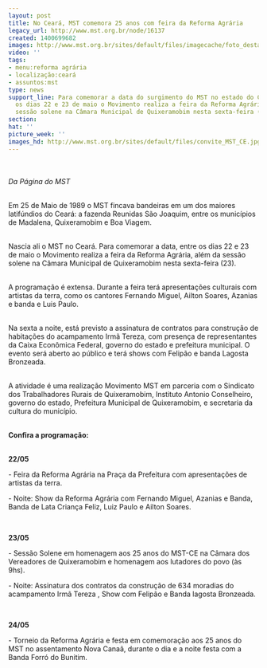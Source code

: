 ```yaml
---
layout: post
title: No Ceará, MST comemora 25 anos com feira da Reforma Agrária
legacy_url: http://www.mst.org.br/node/16137
created: 1400699682
images: http://www.mst.org.br/sites/default/files/imagecache/foto_destaque/convite_MST_CE.jpg
video: ''
tags:
- menu:reforma agrária
- localização:ceará
- assuntos:mst
type: news
support_line: Para comemorar a data do surgimento do MST no estado do Ceará, entre
  os dias 22 e 23 de maio o Movimento realiza a feira da Reforma Agrária, além da
  sessão solene na Câmara Municipal de Quixeramobim nesta sexta-feira (23).
section: 
hat: ''
picture_week: ''
images_hd: http://www.mst.org.br/sites/default/files/convite_MST_CE.jpg
---
```

<p><img style="margin: 10px;" src="http://www.mst.org.br/sites/default/files/convite_MST_CE.jpg" alt=""></p><p><em>Da Página do MST</em>&nbsp;</p><p><br>Em 25 de Maio de 1989 o MST fincava bandeiras em um dos maiores latifúndios do Ceará: a fazenda Reunidas São Joaquim, entre os municípios de Madalena, Quixeramobim e Boa Viagem.&nbsp;</p><p><br>Nascia ali o MST no Ceará. Para comemorar a data, entre os dias 22 e 23 de maio o Movimento realiza a feira da Reforma Agrária, além da sessão solene na Câmara Municipal de Quixeramobim nesta sexta-feira (23).</p><p><br>A programação é extensa. Durante a feira terá apresentações culturais com artistas da terra, como os cantores Fernando Miguel, Ailton Soares, Azanias e banda e Luis Paulo.&nbsp;</p><p><br>Na sexta a noite, está previsto a assinatura de contratos para construção de habitações do acampamento Irmã Tereza, com presença de representantes da Caixa Econômica Federal, governo do estado e prefeitura municipal. O evento será aberto ao público e terá shows com Felipão e banda Lagosta Bronzeada.</p><p><br>A atividade é uma realização Movimento MST em parceria com o Sindicato dos Trabalhadores Rurais de Quixeramobim, Instituto Antonio Conselheiro, governo do estado, Prefeitura Municipal de Quixeramobim, e secretaria da cultura do município. &nbsp;&nbsp;</p><p><br><strong>Confira a programação:</strong></p><p><br><strong>22/05</strong><em> </em></p><p>- Feira da Reforma Agrária na Praça da Prefeitura com apresentações de artistas da terra.</p><p>- Noite: Show da Reforma Agrária com Fernando Miguel, Azanias e Banda, Banda de Lata Criança Feliz, Luiz Paulo e Ailton Soares.</p><p>&nbsp;</p><p><strong>23/05</strong></p><p>- Sessão Solene em homenagem aos 25 anos do MST-CE na Câmara dos Vereadores de Quixeramobim e homenagem aos lutadores do povo (às 9hs).</p><p>- Noite: Assinatura dos contratos da construção de 634 moradias do acampamento Irmã Tereza , Show com Felipão e Banda lagosta Bronzeada.</p><p>&nbsp;</p><p><strong>24/05</strong></p><p>- Torneio da Reforma Agrária e festa em comemoração aos 25 anos do MST no assentamento Nova Canaã, durante o dia e a noite festa com a Banda Forró do Bunitim.</p><div>&nbsp;</div><div>&nbsp;</div>
